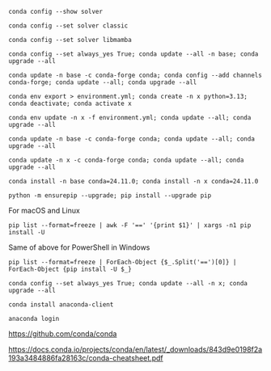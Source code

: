 ```
conda config --show solver
```

```
conda config --set solver classic
```

```
conda config --set solver libmamba
```

```
conda config --set always_yes True; conda update --all -n base; conda upgrade --all
```

```
conda update -n base -c conda-forge conda; conda config --add channels conda-forge; conda update --all; conda upgrade --all
```

```
conda env export > environment.yml; conda create -n x python=3.13; conda deactivate; conda activate x
```

```
conda env update -n x -f environment.yml; conda update --all; conda upgrade --all
```

```
conda update -n base -c conda-forge conda; conda update --all; conda upgrade --all
```

```
conda update -n x -c conda-forge conda; conda update --all; conda upgrade --all
```

```
conda install -n base conda=24.11.0; conda install -n x conda=24.11.0
```

```
python -m ensurepip --upgrade; pip install --upgrade pip
```

For macOS and Linux

```
pip list --format=freeze | awk -F '==' '{print $1}' | xargs -n1 pip install -U
```

Same of above for PowerShell in Windows

```
pip list --format=freeze | ForEach-Object {$_.Split('==')[0]} | ForEach-Object {pip install -U $_}
```

```
conda config --set always_yes True; conda update --all -n x; conda upgrade --all
```

```
conda install anaconda-client
```

```
anaconda login
```

https://github.com/conda/conda

https://docs.conda.io/projects/conda/en/latest/_downloads/843d9e0198f2a193a3484886fa28163c/conda-cheatsheet.pdf
